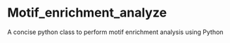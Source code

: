 # Motif_enrichment_analyze
A concise python class to perform motif enrichment analysis using Python 
